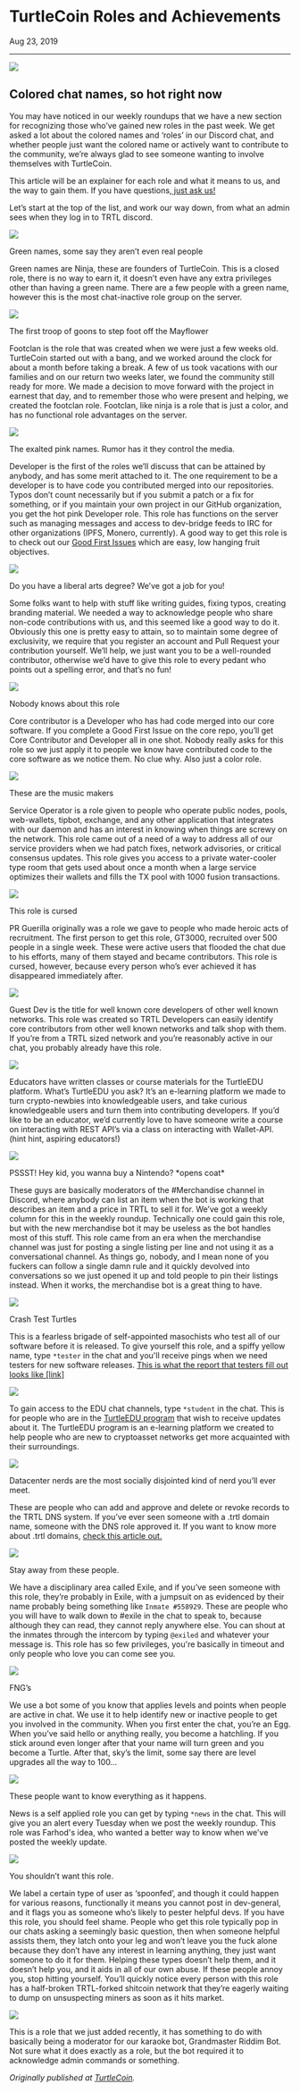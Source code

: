 # TurtleCoin Roles and Achievements

Aug 23, 2019

---

![](./images/0HGNP5JEVknc8mom3.png)

## Colored chat names, so hot right now

You may have noticed in our weekly roundups that we have a new section for recognizing those who’ve gained new roles in the past week. We get asked a lot about the colored names and ‘roles’ in our Discord chat, and whether people just want the colored name or actively want to contribute to the community, we’re always glad to see someone wanting to involve themselves with TurtleCoin.

This article will be an explainer for each role and what it means to us, and the way to gain them. If you have questions,[ just ask us!](http://chat.turtlecoin.lol/)

Let’s start at the top of the list, and work our way down, from what an admin sees when they log in to TRTL discord.

![](./images/0AkgecB2h_6sp3IxJ.png)

Green names, some say they aren’t even real people

Green names are Ninja, these are founders of TurtleCoin. This is a closed role, there is no way to earn it, it doesn’t even have any extra privileges other than having a green name. There are a few people with a green name, however this is the most chat-inactive role group on the server.

![](./images/0JhVtxBLwO0rPIAKY.png)

The first troop of goons to step foot off the Mayflower

Footclan is the role that was created when we were just a few weeks old. TurtleCoin started out with a bang, and we worked around the clock for about a month before taking a break. A few of us took vacations with our families and on our return two weeks later, we found the community still ready for more. We made a decision to move forward with the project in earnest that day, and to remember those who were present and helping, we created the footclan role. Footclan, like ninja is a role that is just a color, and has no functional role advantages on the server.

![](./images/0U8TPcG08S6B4Ma3k.png)

The exalted pink names. Rumor has it they control the media.

Developer is the first of the roles we’ll discuss that can be attained by anybody, and has some merit attached to it. The one requirement to be a developer is to have code you contributed merged into our repositories. Typos don’t count necessarily but if you submit a patch or a fix for something, or if you maintain your own project in our GitHub organization, you get the hot pink Developer role. This role has functions on the server such as managing messages and access to dev-bridge feeds to IRC for other organizations (IPFS, Monero, currently). A good way to get this role is to check out our [Good First Issues](https://github.com/turtlecoin/turtlecoin/issues?q=is%3Aissue+is%3Aopen+label%3A%22good+first+issue%22) which are easy, low hanging fruit objectives.

![](./images/0g97YJr6xF_92lZZX.png)

Do you have a liberal arts degree? We’ve got a job for you!

Some folks want to help with stuff like writing guides, fixing typos, creating branding material. We needed a way to acknowledge people who share non-code contributions with us, and this seemed like a good way to do it. Obviously this one is pretty easy to attain, so to maintain some degree of exclusivity, we require that you register an account and Pull Request your contribution yourself. We’ll help, we just want you to be a well-rounded contributor, otherwise we’d have to give this role to every pedant who points out a spelling error, and that’s no fun!

![](./images/0pjlnjaBXI44Gx851.png)

Nobody knows about this role

Core contributor is a Developer who has had code merged into our core software. If you complete a Good First Issue on the core repo, you’ll get Core Contributor and Developer all in one shot. Nobody really asks for this role so we just apply it to people we know have contributed code to the core software as we notice them. No clue why. Also just a color role.

![](./images/01Lxbm8xpI_wiVWXY.png)

These are the music makers

Service Operator is a role given to people who operate public nodes, pools, web-wallets, tipbot, exchange, and any other application that integrates with our daemon and has an interest in knowing when things are screwy on the network. This role came out of a need of a way to address all of our service providers when we had patch fixes, network advisories, or critical consensus updates. This role gives you access to a private water-cooler type room that gets used about once a month when a large service optimizes their wallets and fills the TX pool with 1000 fusion transactions.

![](./images/0TZMVGoL5clZlqcdr.png)

This role is cursed

PR Guerilla originally was a role we gave to people who made heroic acts of recruitment. The first person to get this role, GT3000, recruited over 500 people in a single week. These were active users that flooded the chat due to his efforts, many of them stayed and became contributors. This role is cursed, however, because every person who’s ever achieved it has disappeared immediately after.

![](./images/0UexmmwSFXPt0ApfF.png)

Guest Dev is the title for well known core developers of other well known networks. This role was created so TRTL Developers can easily identify core contributors from other well known networks and talk shop with them. If you’re from a TRTL sized network and you’re reasonably active in our chat, you probably already have this role.

![](./images/0v0jkMbsBKdn5FxqW.png)

Educators have written classes or course materials for the TurtleEDU platform. What’s TurtleEDU you ask? It’s an e-learning platform we made to turn crypto-newbies into knowledgeable users, and take curious knowledgeable users and turn them into contributing developers. If you’d like to be an educator, we’d currently love to have someone write a course on interacting with REST API’s via a class on interacting with Wallet-API. (hint hint, aspiring educators!)

![](./images/0Qd6kJQHV_-hMQ9eA.png)

PSSST! Hey kid, you wanna buy a Nintendo? \*opens coat\*

These guys are basically moderators of the #Merchandise channel in Discord, where anybody can list an item when the bot is working that describes an item and a price in TRTL to sell it for. We’ve got a weekly column for this in the weekly roundup. Technically one could gain this role, but with the new merchandise bot it may be useless as the bot handles most of this stuff. This role came from an era when the merchandise channel was just for posting a single listing per line and not using it as a conversational channel. As things go, nobody, and I mean none of you fuckers can follow a single damn rule and it quickly devolved into conversations so we just opened it up and told people to pin their listings instead. When it works, the merchandise bot is a great thing to have.

![](./images/0eHCFGgmNCHV6pKTQ.png)

Crash Test Turtles

This is a fearless brigade of self-appointed masochists who test all of our software before it is released. To give yourself this role, and a spiffy yellow name, type `*tester` in the chat and you'll receive pings when we need testers for new software releases. [This is what the report that testers fill out looks like \[link\]](https://github.com/turtlecoin/turtlecoin/issues/864)

![](./images/0CiR0BxfUnUVfb7rP.png)

To gain access to the EDU chat channels, type `*student` in the chat. This is for people who are in the [TurtleEDU program](http://edu.turtlecoin.lol/) that wish to receive updates about it. The TurtleEDU program is an e-learning platform we created to help people who are new to cryptoasset networks get more acquainted with their surroundings.

![](./images/0XPQzu1GtfFZItdQn.png)

Datacenter nerds are the most socially disjointed kind of nerd you’ll ever meet.

These are people who can add and approve and delete or revoke records to the TRTL DNS system. If you’ve ever seen someone with a .trtl domain name, someone with the DNS role approved it. If you want to know more about .trtl domains, [check this article out.](https://dns.turtlecoin.lol/)

![](./images/0AIXSxv-crJC3_fTN.png)

Stay away from these people.

We have a disciplinary area called Exile, and if you’ve seen someone with this role, they’re probably in Exile, with a jumpsuit on as evidenced by their name probably being something like `Inmate #558929`. These are people who you will have to walk down to #exile in the chat to speak to, because although they can read, they cannot reply anywhere else. You can shout at the inmates through the intercom by typing `@exiled` and whatever your message is. This role has so few privileges, you're basically in timeout and only people who love you can come see you.

![](./images/0WAyc37x1SWDtev8L.png)

FNG’s

We use a bot some of you know that applies levels and points when people are active in chat. We use it to help identify new or inactive people to get you involved in the community. When you first enter the chat, you’re an Egg. When you’ve said hello or anything really, you become a hatchling. If you stick around even longer after that your name will turn green and you become a Turtle. After that, sky’s the limit, some say there are level upgrades all the way to 100…

![](./images/0T5sXriMhYNJFe7bM.png)

These people want to know everything as it happens.

News is a self applied role you can get by typing `*news` in the chat. This will give you an alert every Tuesday when we post the weekly roundup. This role was Farhod's idea, who wanted a better way to know when we've posted the weekly update.

![](./images/0ZrAjuD6lwWiWa7qu.png)

You shouldn’t want this role.

We label a certain type of user as ‘spoonfed’, and though it could happen for various reasons, functionally it means you cannot post in dev-general, and it flags you as someone who’s likely to pester helpful devs. If you have this role, you should feel shame. People who get this role typically pop in our chats asking a seemingly basic question, then when someone helpful assists them, they latch onto your leg and won’t leave you the fuck alone because they don’t have any interest in learning anything, they just want someone to do it for them. Helping these types doesn’t help them, and it doesn’t help you, and it aids in all of our own abuse. If these people annoy you, stop hitting yourself. You’ll quickly notice every person with this role has a half-broken TRTL-forked shitcoin network that they’re eagerly waiting to dump on unsuspecting miners as soon as it hits market.

![](./images/070SuqGUxuN8JBuS7.png)

This is a role that we just added recently, it has something to do with basically being a moderator for our karaoke bot, Grandmaster Riddim Bot. Not sure what it does exactly as a role, but the bot required it to acknowledge admin commands or something.

_Originally published at_ [_TurtleCoin_](http://blog.turtlecoin.lol/archives/turtlecoin-roles-and-achievements/)_._